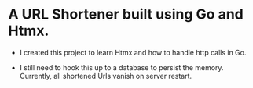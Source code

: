 # A URL Shortener built using Go and Htmx.

- I created this project to learn Htmx and how to handle http calls in Go.

- I still need to hook this up to a database to persist the memory. Currently, all shortened Urls vanish on server restart.
